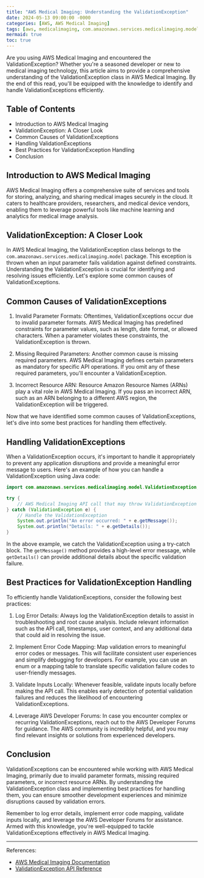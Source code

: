 ```yaml
---
title: "AWS Medical Imaging: Understanding the ValidationException"
date: 2024-05-13 09:00:00 -0000
categories: [AWS, AWS Medical Imaging]
tags: [aws, medicalimaging, com.amazonaws.services.medicalimaging.model]
mermaid: true
toc: true
---
```



Are you using AWS Medical Imaging and encountered the ValidationException? Whether you're a seasoned developer or new to medical imaging technology, this article aims to provide a comprehensive understanding of the ValidationException class in AWS Medical Imaging. By the end of this read, you'll be equipped with the knowledge to identify and handle ValidationExceptions efficiently.

## Table of Contents
- Introduction to AWS Medical Imaging
- ValidationException: A Closer Look
- Common Causes of ValidationExceptions
- Handling ValidationExceptions
- Best Practices for ValidationException Handling
- Conclusion

## Introduction to AWS Medical Imaging

AWS Medical Imaging offers a comprehensive suite of services and tools for storing, analyzing, and sharing medical images securely in the cloud. It caters to healthcare providers, researchers, and medical device vendors, enabling them to leverage powerful tools like machine learning and analytics for medical image analysis.

## ValidationException: A Closer Look

In AWS Medical Imaging, the ValidationException class belongs to the `com.amazonaws.services.medicalimaging.model` package. This exception is thrown when an input parameter fails validation against defined constraints. Understanding the ValidationException is crucial for identifying and resolving issues efficiently. Let's explore some common causes of ValidationExceptions.

## Common Causes of ValidationExceptions

1. Invalid Parameter Formats: Oftentimes, ValidationExceptions occur due to invalid parameter formats. AWS Medical Imaging has predefined constraints for parameter values, such as length, date format, or allowed characters. When a parameter violates these constraints, the ValidationException is thrown.

2. Missing Required Parameters: Another common cause is missing required parameters. AWS Medical Imaging defines certain parameters as mandatory for specific API operations. If you omit any of these required parameters, you'll encounter a ValidationException.

3. Incorrect Resource ARN: Resource Amazon Resource Names (ARNs) play a vital role in AWS Medical Imaging. If you pass an incorrect ARN, such as an ARN belonging to a different AWS region, the ValidationException will be triggered.

Now that we have identified some common causes of ValidationExceptions, let's dive into some best practices for handling them effectively.

## Handling ValidationExceptions

When a ValidationException occurs, it's important to handle it appropriately to prevent any application disruptions and provide a meaningful error message to users. Here's an example of how you can handle a ValidationException using Java code:

```java
import com.amazonaws.services.medicalimaging.model.ValidationException;

try {
    // AWS Medical Imaging API call that may throw ValidationException
} catch (ValidationException e) {
    // Handle the ValidationException
    System.out.println("An error occurred: " + e.getMessage());
    System.out.println("Details: " + e.getDetails());
}
```

In the above example, we catch the ValidationException using a try-catch block. The `getMessage()` method provides a high-level error message, while `getDetails()` can provide additional details about the specific validation failure.

## Best Practices for ValidationException Handling

To efficiently handle ValidationExceptions, consider the following best practices:

1. Log Error Details: Always log the ValidationException details to assist in troubleshooting and root cause analysis. Include relevant information such as the API call, timestamps, user context, and any additional data that could aid in resolving the issue.

2. Implement Error Code Mapping: Map validation errors to meaningful error codes or messages. This will facilitate consistent user experiences and simplify debugging for developers. For example, you can use an enum or a mapping table to translate specific validation failure codes to user-friendly messages.

3. Validate Inputs Locally: Whenever feasible, validate inputs locally before making the API call. This enables early detection of potential validation failures and reduces the likelihood of encountering ValidationExceptions.

4. Leverage AWS Developer Forums: In case you encounter complex or recurring ValidationExceptions, reach out to the AWS Developer Forums for guidance. The AWS community is incredibly helpful, and you may find relevant insights or solutions from experienced developers.

## Conclusion

ValidationExceptions can be encountered while working with AWS Medical Imaging, primarily due to invalid parameter formats, missing required parameters, or incorrect resource ARNs. By understanding the ValidationException class and implementing best practices for handling them, you can ensure smoother development experiences and minimize disruptions caused by validation errors.

Remember to log error details, implement error code mapping, validate inputs locally, and leverage the AWS Developer Forums for assistance. Armed with this knowledge, you're well-equipped to tackle ValidationExceptions effectively in AWS Medical Imaging.

---
References:
- [AWS Medical Imaging Documentation](https://docs.aws.amazon.com/medical-imaging/)
- [ValidationException API Reference](https://docs.aws.amazon.com/AWSJavaSDK/latest/javadoc/com/amazonaws/services/medicalimaging/model/ValidationException.html)